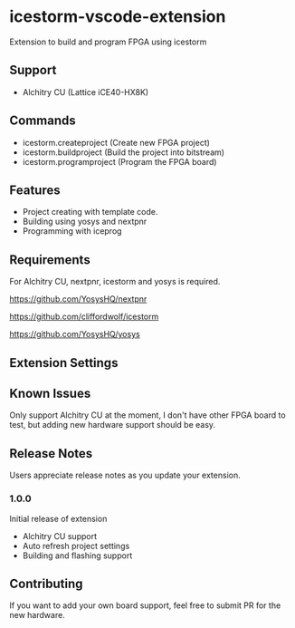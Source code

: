 # icestorm-vscode-extension

Extension to build and program FPGA using icestorm

## Support

* Alchitry CU (Lattice iCE40-HX8K)

## Commands

* icestorm.createproject (Create new FPGA project)
* icestorm.buildproject (Build the project into bitstream)
* icestorm.programproject (Program the FPGA board)

## Features

* Project creating with template code.
* Building using yosys and nextpnr
* Programming with iceprog

## Requirements

For Alchitry CU, nextpnr, icestorm and yosys is required.

https://github.com/YosysHQ/nextpnr

https://github.com/cliffordwolf/icestorm

https://github.com/YosysHQ/yosys


## Extension Settings

## Known Issues

Only support Alchitry CU at the moment, I don't have other FPGA board to test, but adding new hardware support should be easy.

## Release Notes

Users appreciate release notes as you update your extension.

### 1.0.0

Initial release of extension

* Alchitry CU support
* Auto refresh project settings
* Building and flashing support

## Contributing
If you want to add your own board support, feel free to submit PR for the new hardware.
